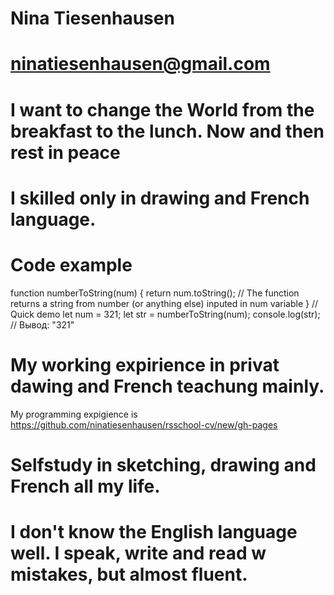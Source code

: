 # Nina Tiesenhausen
# ninatiesenhausen@gmail.com
# I want to change the World from the breakfast to the lunch. Now and then rest in peace
# I skilled only in drawing and French language.
# Code example
  function numberToString(num) {
    return num.toString(); // The function returns a string from number (or anything else) inputed in num variable
  }
  // Quick demo
  let num = 321;
  let str = numberToString(num);
  console.log(str); // Вывод: "321"
# My working expirience in privat dawing and French teachung mainly.
  My programming expigience is https://github.com/ninatiesenhausen/rsschool-cv/new/gh-pages
# Selfstudy in sketching, drawing and French all my life.
# I don't know the English language well. I speak, write and read w mistakes, but almost fluent.
